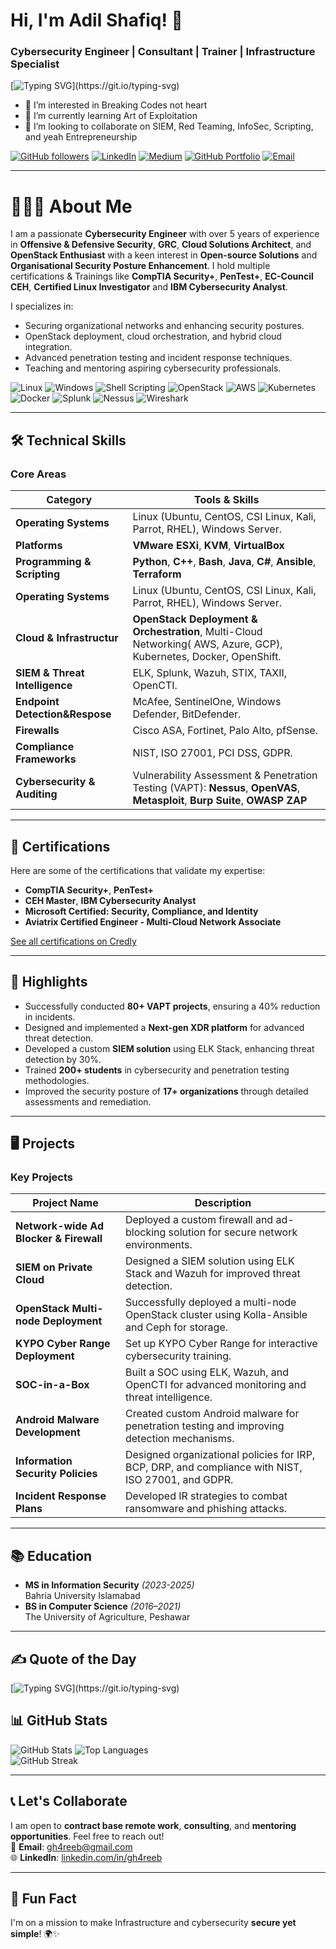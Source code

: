 # Hi, I'm Adil Shafiq! 👋  
### Cybersecurity Engineer | Consultant | Trainer | Infrastructure Specialist

[![Typing SVG](https://readme-typing-svg.demolab.com/?lines=Over+5+Years+of+Experience;Penetration+Tester;Offensive+Security;Defensive+Security;GRC+Specialist;Incident+Response;OpenStack+Expert+|+XDR+Developer;Securing+Digital+Landscapes!;Welcome+to+My+GitHub!)](https://git.io/typing-svg)
- 👀 I’m interested in Breaking Codes not heart
- 🌱 I’m currently learning Art of Exploitation
- 💞️ I’m looking to collaborate on SIEM, Red Teaming, InfoSec, Scripting, and yeah Entrepreneurship

[![GitHub followers](https://img.shields.io/github/followers/gh4reeb?style=social)](https://github.com/gh4reeb) [![LinkedIn](https://img.shields.io/badge/-LinkedIn-blue?style=flat-square&logo=linkedin&logoColor=white&link=https://linkedin.com/in/gh4reeb)](https://linkedin.com/in/gh4reeb) [![Medium](https://img.shields.io/badge/Medium-%23000000.svg?style=for-the-badge&logo=medium&logoColor=white)](https://medium.com/@gh4reeb) [![GitHub Portfolio](https://img.shields.io/badge/Portfolio-GitHub-lightgrey?style=flat-square&logo=github&logoColor=white)](https://github.com/gh4reeb) [![Email](https://img.shields.io/badge/Email-gh4reeb%40gmail.com-red?style=flat-square&logo=gmail&logoColor=white)](mailto:gh4reeb@gmail.com)

---

# 🚀👨‍💻 About Me  
I am a passionate **Cybersecurity Engineer** with over 5 years of experience in **Offensive & Defensive Security**, **GRC**, **Cloud Solutions Architect**, and **OpenStack Enthusiast** with a keen interest in **Open-source Solutions** and **Organisational Security Posture Enhancement**. I hold multiple certifications & Trainings like **CompTIA Security+**, **PenTest+**, **EC-Council CEH**, **Certified Linux Investigator** and **IBM Cybersecurity Analyst**.

I specializes in:
- Securing organizational networks and enhancing security postures.  
- OpenStack deployment, cloud orchestration, and hybrid cloud integration.  
- Advanced penetration testing and incident response techniques.  
- Teaching and mentoring aspiring cybersecurity professionals.

![Linux](https://img.shields.io/badge/Linux-FCC624?style=for-the-badge&logo=linux&logoColor=black) ![Windows](https://img.shields.io/badge/Windows-0078D6?style=for-the-badge&logo=windows&logoColor=white) ![Shell Scripting](https://img.shields.io/badge/Shell_Scripting-%23FF8C00.svg?style=for-the-badge&logo=gnu-bash&logoColor=white) ![OpenStack](https://img.shields.io/badge/OpenStack-%23F01742.svg?style=for-the-badge&logo=openstack&logoColor=white) ![AWS](https://img.shields.io/badge/AWS-%23FF9900.svg?style=for-the-badge&logo=amazon-aws&logoColor=white) ![Kubernetes](https://img.shields.io/badge/Kubernetes-%23326CE5.svg?style=for-the-badge&logo=kubernetes&logoColor=white) ![Docker](https://img.shields.io/badge/Docker-%230db7ed.svg?style=for-the-badge&logo=docker&logoColor=white) ![Splunk](https://img.shields.io/badge/Splunk-%23A6CB38.svg?style=for-the-badge&logo=splunk&logoColor=black) ![Nessus](https://img.shields.io/badge/Nessus-%2300A9E0.svg?style=for-the-badge&logo=tenable&logoColor=white) ![Wireshark](https://img.shields.io/badge/Wireshark-%231675BD.svg?style=for-the-badge&logo=wireshark&logoColor=white)  

---

## 🛠️ Technical Skills  
   
### **Core Areas**  
| **Category**                   | **Tools & Skills**                                                                                       |
|--------------------------------|----------------------------------------------------------------------------------------------------------|
| **Operating Systems**          | Linux (Ubuntu, CentOS, CSI Linux, Kali, Parrot, RHEL), Windows Server.                                   |
| **Platforms**                  | **VMware ESXi**, **KVM**, **VirtualBox**                                                    |
| **Programming & Scripting**    | **Python**, **C++**, **Bash**, **Java**, **C#**, **Ansible**, **Terraform**                              |
| **Operating Systems**          | Linux (Ubuntu, CentOS, CSI Linux, Kali, Parrot, RHEL), Windows Server.                                            |
| **Cloud & Infrastructur**      | **OpenStack Deployment & Orchestration**, Multi-Cloud Networking( AWS, Azure, GCP), Kubernetes, Docker, OpenShift.|
| **SIEM & Threat Intelligence** | ELK, Splunk, Wazuh, STIX, TAXII, OpenCTI.                                                                         |
| **Endpoint Detection&Respose** | McAfee, SentinelOne, Windows Defender, BitDefender.                                                               |
| **Firewalls**                  | Cisco ASA, Fortinet, Palo Alto, pfSense.                                                                          |
| **Compliance Frameworks**      | NIST, ISO 27001, PCI DSS, GDPR.                                                                                   |
| **Cybersecurity & Auditing**   | Vulnerability Assessment & Penetration Testing (VAPT): **Nessus**, **OpenVAS**, **Metasploit**, **Burp Suite**, **OWASP ZAP** |

---

## 📜 Certifications  
Here are some of the certifications that validate my expertise:  
- **CompTIA Security+**, **PenTest+**  
- **CEH Master**, **IBM Cybersecurity Analyst**  
- **Microsoft Certified: Security, Compliance, and Identity**  
- **Aviatrix Certified Engineer - Multi-Cloud Network Associate**  

[See all certifications on Credly](https://www.credly.com/users/adil-shafiq.1b69fe6c/badges)

---

## 🌟 Highlights  
- Successfully conducted **80+ VAPT projects**, ensuring a 40% reduction in incidents.  
- Designed and implemented a **Next-gen XDR platform** for advanced threat detection.  
- Developed a custom **SIEM solution** using ELK Stack, enhancing threat detection by 30%.  
- Trained **200+ students** in cybersecurity and penetration testing methodologies.  
- Improved the security posture of **17+ organizations** through detailed assessments and remediation.  

---

## 🖥️ Projects  
### Key Projects  
| **Project Name**                        | **Description**                                                                                      |
|-----------------------------------------|------------------------------------------------------------------------------------------------------|
| **Network-wide Ad Blocker & Firewall**  | Deployed a custom firewall and ad-blocking solution for secure network environments.                |
| **SIEM on Private Cloud**               | Designed a SIEM solution using ELK Stack and Wazuh for improved threat detection.                   |
| **OpenStack Multi-node Deployment**     | Successfully deployed a multi-node OpenStack cluster using Kolla-Ansible and Ceph for storage.      |
| **KYPO Cyber Range Deployment**         | Set up KYPO Cyber Range for interactive cybersecurity training.                                     |
| **SOC-in-a-Box**                        | Built a SOC using ELK, Wazuh, and OpenCTI for advanced monitoring and threat intelligence.          |
| **Android Malware Development**         | Created custom Android malware for penetration testing and improving detection mechanisms.          |
| **Information Security Policies**       | Designed organizational policies for IRP, BCP, DRP, and compliance with NIST, ISO 27001, and GDPR.  |
| **Incident Response Plans**             | Developed IR strategies to combat ransomware and phishing attacks.                                  |

---

## 📚 Education  
- **MS in Information Security** _(2023-2025)_  
  Bahria University Islamabad  
- **BS in Computer Science** _(2016–2021)_  
  The University of Agriculture, Peshawar  

---
## ✍️ Quote of the Day  
[![Typing SVG](https://readme-typing-svg.demolab.com/?lines=Cybersecurity+is+not+an+option,+it's+a+priority.;Risk+management+drives+business+success.;Think+like+a+hacker,+act+like+a+defender.;Innovation+lives+where+risks+are+managed.;Data+is+the+new+currency,+protect+it!;Secure+infrastructure,+secure+future.;Your+network+is+only+as+secure+as+your+weakest+link.;In+cybersecurity,+complacency+is+the+enemy.;Hackers+never+rest,+neither+should+your+defenses.;Every+business+decision+is+a+risk+decision.;Resilience+is+the+new+security+strategy.;Don't+just+react,+anticipate+and+defend.;Breaches+are+expensive,+prevention+isn't.;Security+is+a+journey,+not+a+destination.;In+business,+failure+to+prepare+is+preparing+to+fail.;Strong+policies+build+strong+security.;The+cloud+is+secure,+if+you+secure+it.;Cyber+awareness+saves+time+and+money.;Encryption+is+trust+in+digital+form.;Innovation+happens+where+security+meets+strategy.)](https://git.io/typing-svg)

## 📊 GitHub Stats  

![GitHub Stats](https://github-readme-stats.vercel.app/api?username=gh4reeb&show_icons=true&hide_border=true&theme=tokyonight) ![Top Languages](https://github-readme-stats.vercel.app/api/top-langs/?username=gh4reeb&layout=compact&theme=tokyonight)   
![GitHub Streak](https://github-readme-streak-stats.herokuapp.com?user=gh4reeb&theme=radical)


---

## 📞 Let's Collaborate  

I am open to **contract base remote work**, **consulting**, and **mentoring opportunities**. Feel free to reach out!  
📧 **Email**: [gh4reeb@gmail.com](mailto:gh4reeb@gmail.com)  
🌐 **LinkedIn**: [linkedin.com/in/gh4reeb](https://linkedin.com/in/gh4reeb)  

---

## 🌟 Fun Fact  
I'm on a mission to make Infrastructure and cybersecurity **secure yet simple**! 🌍✨
